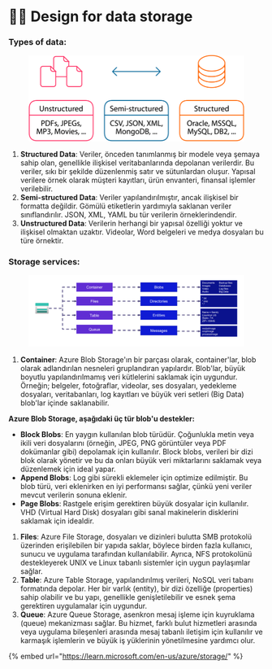 # 🧑‍💼 Design for data storage

### Types of data:

<figure><img src="../.gitbook/assets/Different-data-types-structured-semi-structured-and-unstructured-Structured-data-is.png" alt=""><figcaption></figcaption></figure>

1. **Structured Data**: Veriler, önceden tanımlanmış bir modele veya şemaya sahip olan, genellikle ilişkisel veritabanlarında depolanan verilerdir. Bu veriler, sıkı bir şekilde düzenlenmiş satır ve sütunlardan oluşur. Yapısal verilere örnek olarak müşteri kayıtları, ürün envanteri, finansal işlemler verilebilir.
2. **Semi-structured Data**: Veriler yapılandırılmıştır, ancak ilişkisel bir formatta değildir. Gömülü etiketlerin yardımıyla saklanan veriler sınıflandırılır. JSON, XML, YAML bu tür verilerin örneklerindendir.
3. **Unstructured Data**: Verilerin herhangi bir yapısal özelliği yoktur ve ilişkisel olmaktan uzaktır. Videolar, Word belgeleri ve medya dosyaları bu türe örnektir.



### Storage services:

<figure><img src="../.gitbook/assets/image (9) (1).png" alt=""><figcaption></figcaption></figure>

1. **Container**: Azure Blob Storage'ın bir parçası olarak, container'lar, blob olarak adlandırılan nesneleri gruplandıran yapılardır. Blob'lar, büyük boyutlu yapılandırılmamış veri kütlelerini saklamak için uygundur. Örneğin; belgeler, fotoğraflar, videolar, ses dosyaları, yedekleme dosyaları, veritabanları, log kayıtları ve büyük veri setleri (Big Data) blob'lar içinde saklanabilir.

&#x20;       **Azure Blob Storage, aşağıdaki üç tür blob'u destekler:**

* **Block Blobs**: En yaygın kullanılan blob türüdür. Çoğunlukla metin veya ikili veri dosyalarını (örneğin, JPEG, PNG görüntüler veya PDF dokümanlar gibi) depolamak için kullanılır. Block blobs, verileri bir dizi blok olarak yönetir ve bu da onları büyük veri miktarlarını saklamak veya düzenlemek için ideal yapar.
* **Append Blobs**: Log gibi sürekli eklemeler için optimize edilmiştir. Bu blob türü, veri eklenirken en iyi performansı sağlar, çünkü yeni veriler mevcut verilerin sonuna eklenir.
* **Page Blobs**: Rastgele erişim gerektiren büyük dosyalar için kullanılır. VHD (Virtual Hard Disk) dosyaları gibi sanal makinelerin disklerini saklamak için idealdir.

1. **Files**: Azure File Storage, dosyaları ve dizinleri bulutta SMB protokolü üzerinden erişilebilen bir yapıda saklar, böylece birden fazla kullanıcı, sunucu ve uygulama tarafından kullanılabilir. Ayrıca, NFS protokolünü destekleyerek UNIX ve Linux tabanlı sistemler için uygun paylaşımlar sağlar.
2. **Table**: Azure Table Storage, yapılandırılmış verileri, NoSQL veri tabanı formatında depolar. Her bir varlık (entity), bir dizi özelliğe (properties) sahip olabilir ve bu yapı, genellikle genişletilebilir ve esnek şema gerektiren uygulamalar için uygundur.
3. **Queue**: Azure Queue Storage, asenkron mesaj işleme için kuyruklama (queue) mekanizması sağlar. Bu hizmet, farklı bulut hizmetleri arasında veya uygulama bileşenleri arasında mesaj tabanlı iletişim için kullanılır ve karmaşık işlemlerin ve büyük iş yüklerinin yönetilmesine yardımcı olur.



{% embed url="https://learn.microsoft.com/en-us/azure/storage/" %}
